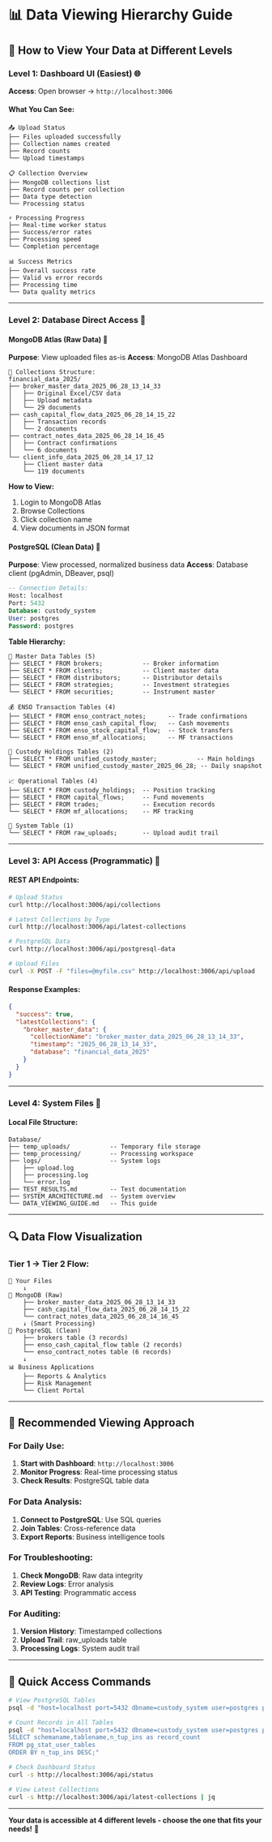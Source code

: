 # 📊 Data Viewing Hierarchy Guide

## 🎯 **How to View Your Data at Different Levels**

### **Level 1: Dashboard UI (Easiest)** 🌐
**Access**: Open browser → `http://localhost:3006`

#### **What You Can See:**
```
📤 Upload Status
├── Files uploaded successfully
├── Collection names created
├── Record counts
└── Upload timestamps

📋 Collection Overview  
├── MongoDB collections list
├── Record counts per collection
├── Data type detection
└── Processing status

⚡ Processing Progress
├── Real-time worker status
├── Success/error rates
├── Processing speed
└── Completion percentage

📊 Success Metrics
├── Overall success rate
├── Valid vs error records
├── Processing time
└── Data quality metrics
```

---

### **Level 2: Database Direct Access** 🔧

#### **MongoDB Atlas (Raw Data)** 🍃
**Purpose**: View uploaded files as-is
**Access**: MongoDB Atlas Dashboard

```
📁 Collections Structure:
financial_data_2025/
├── broker_master_data_2025_06_28_13_14_33
│   ├── Original Excel/CSV data
│   ├── Upload metadata
│   └── 29 documents
├── cash_capital_flow_data_2025_06_28_14_15_22
│   ├── Transaction records
│   └── 2 documents
├── contract_notes_data_2025_06_28_14_16_45
│   ├── Contract confirmations
│   └── 6 documents
└── client_info_data_2025_06_28_14_17_12
    ├── Client master data
    └── 119 documents
```

**How to View:**
1. Login to MongoDB Atlas
2. Browse Collections
3. Click collection name
4. View documents in JSON format

#### **PostgreSQL (Clean Data)** 🐘
**Purpose**: View processed, normalized business data
**Access**: Database client (pgAdmin, DBeaver, psql)

```sql
-- Connection Details:
Host: localhost
Port: 5432
Database: custody_system
User: postgres
Password: postgres
```

**Table Hierarchy:**
```
🏢 Master Data Tables (5)
├── SELECT * FROM brokers;           -- Broker information
├── SELECT * FROM clients;           -- Client master data
├── SELECT * FROM distributors;      -- Distributor details
├── SELECT * FROM strategies;        -- Investment strategies
└── SELECT * FROM securities;        -- Instrument master

💰 ENSO Transaction Tables (4)
├── SELECT * FROM enso_contract_notes;      -- Trade confirmations
├── SELECT * FROM enso_cash_capital_flow;   -- Cash movements
├── SELECT * FROM enso_stock_capital_flow;  -- Stock transfers
└── SELECT * FROM enso_mf_allocations;      -- MF transactions

🏦 Custody Holdings Tables (2)
├── SELECT * FROM unified_custody_master;           -- Main holdings
└── SELECT * FROM unified_custody_master_2025_06_28; -- Daily snapshot

📈 Operational Tables (4)
├── SELECT * FROM custody_holdings;  -- Position tracking
├── SELECT * FROM capital_flows;     -- Fund movements
├── SELECT * FROM trades;            -- Execution records
└── SELECT * FROM mf_allocations;    -- MF tracking

📝 System Table (1)
└── SELECT * FROM raw_uploads;       -- Upload audit trail
```

---

### **Level 3: API Access (Programmatic)** 🚀

#### **REST API Endpoints:**
```bash
# Upload Status
curl http://localhost:3006/api/collections

# Latest Collections by Type
curl http://localhost:3006/api/latest-collections

# PostgreSQL Data
curl http://localhost:3006/api/postgresql-data

# Upload Files
curl -X POST -F "files=@myfile.csv" http://localhost:3006/api/upload
```

#### **Response Examples:**
```json
{
  "success": true,
  "latestCollections": {
    "broker_master_data": {
      "collectionName": "broker_master_data_2025_06_28_13_14_33",
      "timestamp": "2025_06_28_13_14_33",
      "database": "financial_data_2025"
    }
  }
}
```

---

### **Level 4: System Files** 📁

#### **Local File Structure:**
```
Database/
├── temp_uploads/           -- Temporary file storage
├── temp_processing/        -- Processing workspace
├── logs/                   -- System logs
│   ├── upload.log
│   ├── processing.log
│   └── error.log
├── TEST_RESULTS.md         -- Test documentation
├── SYSTEM_ARCHITECTURE.md  -- System overview
└── DATA_VIEWING_GUIDE.md   -- This guide
```

---

## 🔍 **Data Flow Visualization**

### **Tier 1 → Tier 2 Flow:**
```
📁 Your Files
    ↓
🍃 MongoDB (Raw)
    ├── broker_master_data_2025_06_28_13_14_33
    ├── cash_capital_flow_data_2025_06_28_14_15_22
    └── contract_notes_data_2025_06_28_14_16_45
    ↓ (Smart Processing)
🐘 PostgreSQL (Clean)
    ├── brokers table (3 records)
    ├── enso_cash_capital_flow table (2 records)
    └── enso_contract_notes table (6 records)
    ↓
📊 Business Applications
    ├── Reports & Analytics
    ├── Risk Management
    └── Client Portal
```

---

## 🎯 **Recommended Viewing Approach**

### **For Daily Use:**
1. **Start with Dashboard**: `http://localhost:3006`
2. **Monitor Progress**: Real-time processing status
3. **Check Results**: PostgreSQL table data

### **For Data Analysis:**
1. **Connect to PostgreSQL**: Use SQL queries
2. **Join Tables**: Cross-reference data
3. **Export Reports**: Business intelligence tools

### **For Troubleshooting:**
1. **Check MongoDB**: Raw data integrity
2. **Review Logs**: Error analysis
3. **API Testing**: Programmatic access

### **For Auditing:**
1. **Version History**: Timestamped collections
2. **Upload Trail**: raw_uploads table
3. **Processing Logs**: System audit trail

---

## 📱 **Quick Access Commands**

```bash
# View PostgreSQL Tables
psql -d "host=localhost port=5432 dbname=custody_system user=postgres password=postgres" -c "\dt"

# Count Records in All Tables
psql -d "host=localhost port=5432 dbname=custody_system user=postgres password=postgres" -c "
SELECT schemaname,tablename,n_tup_ins as record_count 
FROM pg_stat_user_tables 
ORDER BY n_tup_ins DESC;"

# Check Dashboard Status
curl -s http://localhost:3006/api/status

# View Latest Collections
curl -s http://localhost:3006/api/latest-collections | jq
```

---

**Your data is accessible at 4 different levels - choose the one that fits your needs!** 🎯 